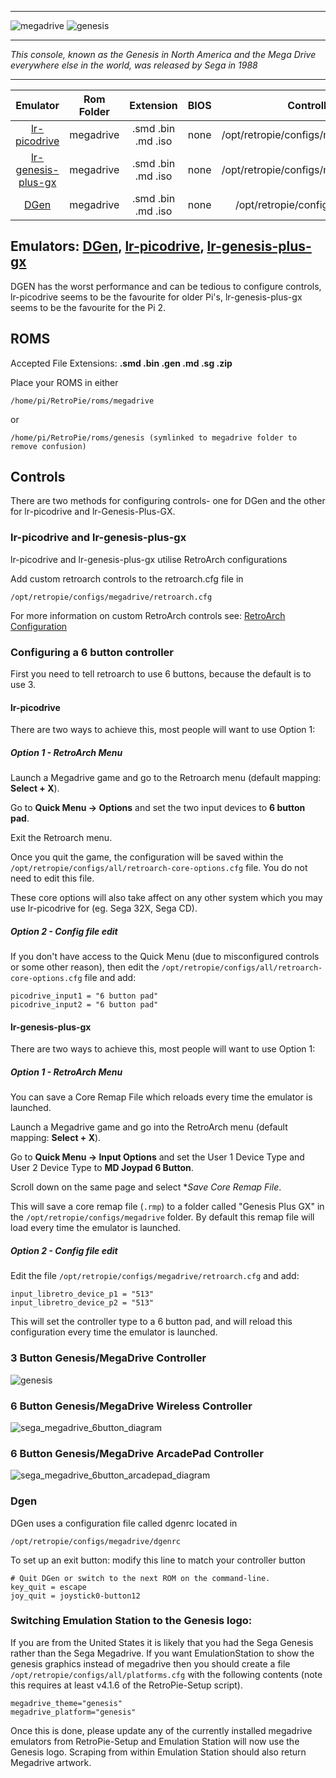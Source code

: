 ***
![megadrive](https://cloud.githubusercontent.com/assets/10035308/12213157/e8e39520-b630-11e5-8d3a-543bf24b1052.png)
![genesis](https://cloud.githubusercontent.com/assets/10035308/12213160/ee91d720-b630-11e5-8d66-46fc0eae4b84.png)
***
_This console, known as the Genesis in North America and the Mega Drive everywhere else in the world, was released by Sega in 1988_
***

| Emulator | Rom Folder | Extension | BIOS |  Controller Config |
| :---: | :---: | :---: | :---: | :---: |
| [lr-picodrive](https://github.com/libretro/picodrive) | megadrive  | .smd .bin .md .iso | none | /opt/retropie/configs/megadrive/retroarch.cfg |
| [lr-genesis-plus-gx](https://github.com/libretro/Genesis-Plus-GX) | megadrive  | .smd .bin .md .iso | none | /opt/retropie/configs/megadrive/retroarch.cfg |
| [DGen](http://dgen.sourceforge.net/) | megadrive | .smd .bin .md .iso | none | /opt/retropie/configs/megadrive/dgenrc |

## Emulators: [DGen](http://dgen.sourceforge.net/), [lr-picodrive](https://github.com/libretro/picodrive), [lr-genesis-plus-gx](https://github.com/libretro/Genesis-Plus-GX)
DGEN has the worst performance and can be tedious to configure controls, lr-picodrive seems to be the favourite for older Pi's, lr-genesis-plus-gx seems to be the favourite for the Pi 2.
## ROMS
Accepted File Extensions: **.smd .bin .gen .md .sg .zip**

Place your ROMS in either
```
/home/pi/RetroPie/roms/megadrive
```
or
```
/home/pi/RetroPie/roms/genesis (symlinked to megadrive folder to remove confusion)
```

## Controls

There are two methods for configuring controls- one for DGen and the other for lr-picodrive and lr-Genesis-Plus-GX.

### lr-picodrive and lr-genesis-plus-gx

lr-picodrive and lr-genesis-plus-gx utilise RetroArch configurations

Add custom retroarch controls to the retroarch.cfg file in

```
/opt/retropie/configs/megadrive/retroarch.cfg
```
For more information on custom RetroArch controls see: [RetroArch Configuration](https://github.com/petrockblog/RetroPie-Setup/wiki/RetroArch-Configuration)

### Configuring a 6 button controller

First you need to tell retroarch to use 6 buttons, because the default is to use 3.

#### lr-picodrive

There are two ways to achieve this, most people will want to use Option 1:

##### Option 1 - RetroArch Menu

Launch a Megadrive game and go to the Retroarch menu (default mapping: **Select + X**).

Go to **Quick Menu -> Options** and set the two input devices to **6 button pad**.

Exit the Retroarch menu.

Once you quit the game, the configuration will be saved within the `/opt/retropie/configs/all/retroarch-core-options.cfg` file. You do not need to edit this file.

These core options will also take affect on any other system which you may use lr-picodrive for (eg. Sega 32X, Sega CD).

##### Option 2 - Config file edit

If you don't have access to the Quick Menu (due to misconfigured controls or some other reason), then edit the `/opt/retropie/configs/all/retroarch-core-options.cfg` file and add:

~~~
picodrive_input1 = "6 button pad"
picodrive_input2 = "6 button pad"
~~~

#### lr-genesis-plus-gx

There are two ways to achieve this, most people will want to use Option 1:

##### Option 1 - RetroArch Menu

You can save a Core Remap File which reloads every time the emulator is launched.

Launch a Megadrive game and go into the RetroArch menu (default mapping: **Select + X**).

Go to **Quick Menu -> Input Options** and set the User 1 Device Type and User 2 Device Type to **MD Joypad 6 Button**.

Scroll down on the same page and select **Save Core Remap File*.

This will save a core remap file (`.rmp`) to a folder called "Genesis Plus GX" in the `/opt/retropie/configs/megadrive` folder. By default this remap file will load every time the emulator is launched.

##### Option 2 - Config file edit

Edit the file `/opt/retropie/configs/megadrive/retroarch.cfg` and add:

~~~
input_libretro_device_p1 = "513"
input_libretro_device_p2 = "513"
~~~

This will set the controller type to a 6 button pad, and will reload this configuration every time the emulator is launched.

### 3 Button Genesis/MegaDrive Controller

![genesis](https://cloud.githubusercontent.com/assets/10035308/7336303/aec335e0-ebb4-11e4-93b3-26037dd26ffb.png)

### 6 Button Genesis/MegaDrive Wireless Controller

![sega_megadrive_6button_diagram](https://cloud.githubusercontent.com/assets/10035308/16599642/7f43e53a-42c0-11e6-9152-c33099878ccc.png)

### 6 Button Genesis/MegaDrive ArcadePad Controller

![sega_megadrive_6button_arcadepad_diagram](https://cloud.githubusercontent.com/assets/10035308/16599641/7f43ae62-42c0-11e6-924a-50ca4e44f401.png)

### Dgen

DGen uses a configuration file called dgenrc located in
```
/opt/retropie/configs/megadrive/dgenrc
```

To set up an exit button:
modify this line to match your controller button
```shell
# Quit DGen or switch to the next ROM on the command-line.
key_quit = escape
joy_quit = joystick0-button12
```

### Switching Emulation Station to the Genesis logo:

If you are from the United States it is likely that you had the Sega Genesis rather than the Sega Megadrive. If you want EmulationStation to show the genesis graphics instead of megadrive then you should create a file `/opt/retropie/configs/all/platforms.cfg` with the following contents (note this requires at least v4.1.6 of the RetroPie-Setup script).

```
megadrive_theme="genesis"
megadrive_platform="genesis"
```

Once this is done, please update any of the currently installed megadrive emulators from RetroPie-Setup and Emulation Station will now use the Genesis logo. Scraping from within Emulation Station should also return Megadrive artwork.